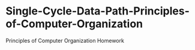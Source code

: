# Single-Cycle-Data-Path-Principles-of-Computer-Organization
Principles of Computer Organization Homework
